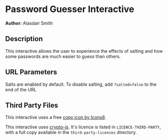 # Password Guesser Interactive

**Author:** Alasdair Smith

## Description

This interactive allows the user to experience the effects of salting and how some passwords are much easier to guess than others.

## URL Parameters

Salts are enabled by default.
To disable salting, add `?salted=false` to the end of the URL

## Third Party Files

This interactive uses a free [copy icon by Icons8](https://icons8.com/icon/86216/copy).

This interactive uses [crypto-js](https://github.com/brix/crypto-js).
It's licence is listed in `LICENCE-THIRD-PARTY`, with a full copy available in the `third-party-licences` directory.
